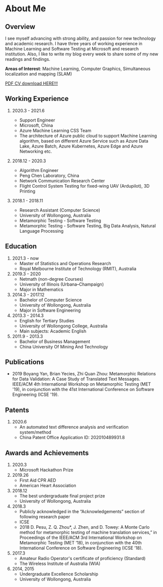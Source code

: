 # About Me


## Overview

I see myself advancing with strong ability, and passion for new technology and academic research. I have three years of working experience in Machine Learning and Software Testing at Microsoft and research institution. Also, I like to write my blog every week to  share some of my new readings and findings.

**Areas of Interest**: Machine Learning, Computer Graphics, Simultaneous localization and mapping (SLAM)

[PDF CV download HERE!!!](/static/cvEN.pdf)

## Working Experience
1. 2020.3 - 2021.6
	* Support Engineer
	* Microsoft, China
	* Azure Machine Learning CSS Team
	* The architecture of Azure public cloud to support Machine Learning algorithm, based on different Azure Service such as Azure Data Lake, Azure Batch, Azure Kubernetes, Azure Edge and Azure Networking etc.

2. 2018.12 - 2020.3
	* Algorithm Engineer
	* Peng Chen Laboratory, China
	* Network Communication Research Center
	* Flight Control System Testing for fixed-wing UAV (Ardupilot), 3D Printing

3. 2018.1 - 2018.11
	* Research Assistant (Computer Science)
	* University of Wollongong, Australia
	* Metamorphic Testing - Software Testing
	* Metamorphic Testing - Software Testing, Big Data Analysis, Natural Language Processing

## Education
1. 2021.3 - now
	* Master of Statistics and Operations Research
	* Royal Melbourne Institute of Technology (RMIT), Australia
2. 2019.3 - 2020
	* Netmath (non-degree Courses)
	* University of Illinois (Urbana–Champaign)
	* Major in Mathematics
3. 2014.3 - 2017.12
	* Bachelor of Computer Science
	* University of Wollongong, Australia
	* Major in Software Engineering
4. 2013.3 - 2014.3
	* English for Tertiary Studies
	* University of Wollongong College, Australia
	* Main subjects: Academic English
5. 2011.9 - 2013.3
	* Bachelor of Business Management
	* China University Of Mining And Technology

## Publications
* 2019 Boyang Yan, Brian Yecies, Zhi Quan Zhou: Metamorphic Relations for Data Validation: A Case Study of Translated Text Messages. IEEE/ACM 4th International Workshop on Metamorphic Testing (MET '19), in conjunction with the 41st International Conference on Software Engineering (ICSE '19).

## Patents
1. 2020.6
	* An automated text difference analysis and verification system/method
	* China Patent Office Application ID: 202010489931.8

## Awards and Achievements
1. 2020.3
	* Microsoft Hackathon Prize
2. 2019.26
	* First Aid CPR AED
	* American Heart Association
3. 2018.12
	* The best undergraduate final project prize
	* University of Wollongong, Australia
4. 2018.3
	* Publicly acknowledged in the “Acknowledgements” section of following research paper
	* ICSE
	* 2018 D. Pesu, Z. Q. Zhou\*, J. Zhen, and D. Towey: A Monte Carlo method for metamorphic testing of machine translation services,” in Proceedings of the IEEE/ACM 3rd International Workshop on Metamorphic Testing (MET ’18), in conjunction with the 40th International Conference on Software Engineering (ICSE ’18).
5. 2017.3
	* Amateur Radio Operator's certificate of proficiency (Standard)
	* The Wireless Institute of Australia (WIA)
6. 2014, 2015
	* Undergraduate Excellence Scholarship
	* University of Wollongong, Australia


